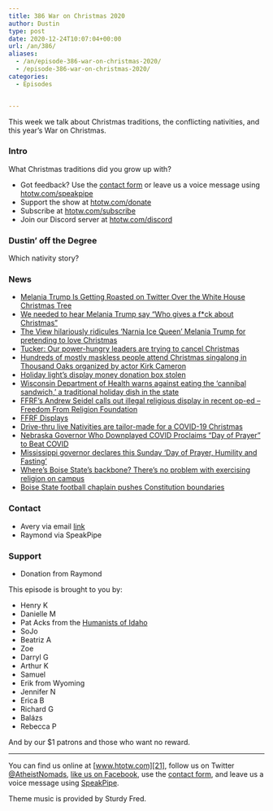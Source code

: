 ```yaml
---
title: 386 War on Christmas 2020
author: Dustin
type: post
date: 2020-12-24T10:07:04+00:00
url: /an/386/
aliases:
  - /an/episode-386-war-on-christmas-2020/
  - /episode-386-war-on-christmas-2020/
categories:
  - Episodes


---
```

<div id="buzzsprout-player-10552723"></div><script src="https://www.buzzsprout.com/1983601/10552723-386-war-on-christmas-2020.js?container_id=buzzsprout-player-10552723&player=small" type="text/javascript" charset="utf-8"></script>

This week we talk about Christmas traditions, the conflicting nativities, and this year&#8217;s War on Christmas.

<!--more-->

### Intro

What Christmas traditions did you grow up with?

 * Got feedback? Use the <a href="https://htotw.com/contact" target="_blank" rel="noopener">contact form</a> or leave us a voice message using [htotw.com/speakpipe][1]
 * Support the show at [htotw.com/donate][2]
 * Subscribe at [htotw.com/subscribe][3]
 * Join our Discord server at [htotw.com/discord][4]

### Dustin&#8217; off the Degree

Which nativity story?

### News

  *  [Melania Trump Is Getting Roasted on Twitter Over the White House Christmas Tree][5]
  *  [We needed to hear Melania Trump say &#8220;Who gives a f*ck about Christmas&#8221;][6]
  *  [The View hilariously ridicules &#8216;Narnia Ice Queen&#8217; Melania Trump for pretending to love Christmas][7]
  *  [Tucker: Our power-hungry leaders are trying to cancel Christmas][8]
  *  [Hundreds of mostly maskless people attend Christmas singalong in Thousand Oaks organized by actor Kirk Cameron][9]
  *  [Holiday light&#8217;s display money donation box stolen][10]
  *  [Wisconsin Department of Health warns against eating the &#8216;cannibal sandwich,&#8217; a traditional holiday dish in the state][11]
  *  [FFRF&#8217;s Andrew Seidel calls out illegal religious display in recent op-ed &#8211; Freedom From Religion Foundation][12]
  * [FFRF Displays][13]
  *  [Drive-thru live Nativities are tailor-made for a COVID-19 Christmas][14]
  *  [Nebraska Governor Who Downplayed COVID Proclaims &#8220;Day of Prayer&#8221; to Beat COVID][15]
  *  [Mississippi governor declares this Sunday &#8216;Day of Prayer, Humility and Fasting&#8217;][16]
  *  [Where&#8217;s Boise State&#8217;s backbone? There&#8217;s no problem with exercising religion on campus][17]
  *  [Boise State football chaplain pushes Constitution boundaries][18]

### Contact

  * Avery via email  [link][19]
  * Raymond via SpeakPipe

### Support

  * Donation from Raymond

This episode is brought to you by:

  * Henry K
  * Danielle M
  * Pat Acks from the [Humanists of Idaho][20]
  * SoJo
  * Beatriz A
  * Zoe
  * Darryl G
  * Arthur K
  * Samuel
  * Erik from Wyoming
  * Jennifer N
  * Erica B
  * Richard G
  * Balázs
  * Rebecca P

And by our $1 patrons and those who want no reward.

* * *

You can find us online at [www.htotw.com][21], follow us on Twitter [@AtheistNomads][22], [like us on Facebook][23], use the [contact form](https://htotw.com/contact), and leave us a voice message using [SpeakPipe][1].

Theme music is provided by Sturdy Fred.

 [1]: https://htotw.com/speakpipe
 [2]: https://htotw.com/donate
 [3]: https://htotw.com/subscribe
 [4]: https://htotw.com/discord
 [5]: https://www.glamour.com/story/melania-trump-is-getting-roasted-on-twitter-over-the-white-house-christmas-tree
 [6]: https://www.salon.com/2020/11/26/we-needed-to-hear-melania-trump-say-who-gives-a-fck-about-christmas/
 [7]: https://www.rawstory.com/2020/11/the-view-hilariously-ridicules-narnia-ice-queen-melania-trump-for-pretending-to-love-christmas/
 [8]: https://www.msn.com/en-us/video/news/tucker-our-power-hungry-leaders-are-trying-to-cancel-christmas/vi-BB1bCbAh
 [9]: https://ktla.com/news/local-news/hundreds-of-mostly-maskless-people-attend-christmas-singalong-in-thousand-oaks-organized-by-actor-kirk-cameron/
 [10]: https://www.wfmynews2.com/article/life/holidays/grinch-steals-holiday-light-displays-donation-box-300-in-cash-meant-for-children-in-hospital/83-4ffe4bed-8e50-4c09-8c53-c2a1a589271e
 [11]: https://www.cnn.com/2020/12/14/us/cannibal-sandwich-wisconsin-trnd/index.html
 [12]: https://ffrf.org/news/news-releases/item/38259-ffrf-s-andrew-seidel-calls-out-illegal-religious-display-in-recent-op-ed
 [13]: https://ffrf.org/news/news-releases
 [14]: https://religionnews.com/2020/12/04/drive-thru-live-nativities-take-the-spotlight-amid-a-covid-19-christmas/
 [15]: https://friendlyatheist.patheos.com/2020/12/19/nebraska-governor-who-downplayed-covid-proclaims-day-of-prayer-to-beat-covid/
 [16]: https://www.wtva.com/content/state/Mississippi-governor-declares-this-Sunday-Day-of-Prayer-Humility-and-Fasting-573408791.html
 [17]: https://www.msn.com/en-us/news/world/where-s-boise-state-s-backbone-there-s-no-problem-with-exercising-religion-on-campus/ar-BB1c1Ovg
 [18]: https://www.idahostatesman.com/sports/college/mountain-west/boise-state-university/boise-state-football/article247902250.html
 [19]: https://thesatanictemple.com/pages/church-of-satan-vs-satanic-temple
 [20]: https://www.humanistsofidaho.org/
 [21]: https://www.htotw.com/
 [22]: https://twitter.com/AtheistNomads
 [23]: https://htotw.com/facebook
